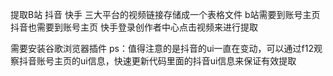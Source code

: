 提取B站 抖音 快手 三大平台的视频链接存储成一个表格文件
b站需要到账号主页
抖音也需要到账号主页
快手登录创作者中心点击视频来进行提取

需要安装谷歌浏览器插件
ps：值得注意的是抖音的ui一直在变动，可以通过f12观察抖音账号主页的ui信息，快速更新代码里面的抖音ui信息来保证有效提取
